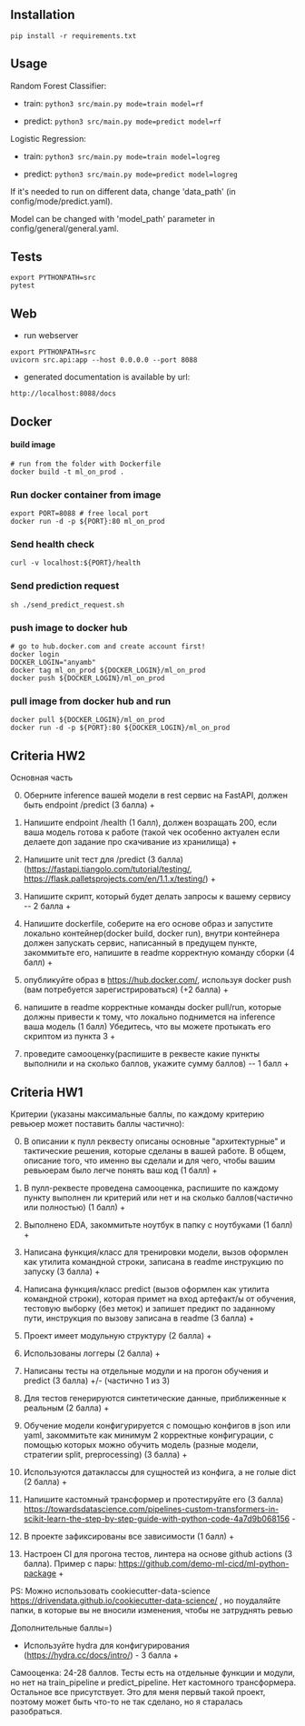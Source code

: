 ## Installation

`pip install -r requirements.txt`

## Usage

Random Forest Classifier:

* train: `python3 src/main.py mode=train model=rf`

* predict: `python3 src/main.py mode=predict model=rf`

Logistic Regression:

* train: `python3 src/main.py mode=train model=logreg`

* predict: `python3 src/main.py mode=predict model=logreg`

If it's needed to run on different data, change 'data_path' (in config/mode/predict.yaml). 

Model can be changed with 'model_path' parameter in config/general/general.yaml.

## Tests
```
export PYTHONPATH=src 
pytest
```


## Web
* run webserver

```
export PYTHONPATH=src 
uvicorn src.api:app --host 0.0.0.0 --port 8088
```

* generated documentation is available by url: 
 
```http://localhost:8088/docs```


## Docker
#### build image
```commandline
# run from the folder with Dockerfile
docker build -t ml_on_prod . 
```

### Run docker container from image

```commandline
export PORT=8088 # free local port
docker run -d -p ${PORT}:80 ml_on_prod
```

### Send health check 
```commandline
curl -v localhost:${PORT}/health
```

### Send prediction request
```commandline
sh ./send_predict_request.sh 
```

### push image to docker hub
```commandline
# go to hub.docker.com and create account first!
docker login
DOCKER_LOGIN="anyamb"
docker tag ml_on_prod ${DOCKER_LOGIN}/ml_on_prod
docker push ${DOCKER_LOGIN}/ml_on_prod 
```

### pull image from docker hub and run
```commandline
docker pull ${DOCKER_LOGIN}/ml_on_prod
docker run -d -p ${PORT}:80 ${DOCKER_LOGIN}/ml_on_prod
```


## Criteria HW2
Основная часть

0. Оберните inference вашей модели в rest сервис на FastAPI, должен быть endpoint /predict (3 балла) +

0. Напишите endpoint /health (1 балл), должен возращать 200, если ваша модель готова к работе (такой чек особенно актуален если делаете доп задание про скачивание из хранилища) +

0. Напишите unit тест для /predict (3 балла) (https://fastapi.tiangolo.com/tutorial/testing/, https://flask.palletsprojects.com/en/1.1.x/testing/) +

0. Напишите скрипт, который будет делать запросы к вашему сервису -- 2 балла +

0. Напишите dockerfile, соберите на его основе образ и запустите локально контейнер(docker build, docker run), внутри контейнера должен запускать сервис, написанный в предущем пункте, закоммитьте его, напишите в readme корректную команду сборки (4 балл) +

0. опубликуйте образ в https://hub.docker.com/, используя docker push (вам потребуется зарегистрироваться) (+2 балла) +

0. напишите в readme корректные команды docker pull/run, которые должны привести к тому, что локально поднимется на inference ваша модель (1 балл) Убедитесь, что вы можете протыкать его скриптом из пункта 3 +

0. проведите самооценку(распишите в реквесте какие пункты выполнили и на сколько баллов, укажите сумму баллов) -- 1 балл +


## Criteria HW1

Критерии (указаны максимальные баллы, по каждому критерию ревьюер может поставить баллы частично):

0. В описании к пулл реквесту описаны основные "архитектурные" и тактические решения, которые сделаны в вашей работе. В общем, описание того, что именно вы сделали и для чего, чтобы вашим ревьюерам было легче понять ваш код (1 балл) +

0. В пулл-реквесте проведена самооценка, распишите по каждому пункту выполнен ли критерий или нет и на сколько баллов(частично или полностью) (1 балл) +

0. Выполнено EDA, закоммитьте ноутбук в папку с ноутбуками (1 балл) +

0. Написана функция/класс для тренировки модели, вызов оформлен как утилита командной строки, записана в readme инструкцию по запуску (3 балла) +

0. Написана функция/класс predict (вызов оформлен как утилита командной строки), которая примет на вход артефакт/ы от обучения, тестовую выборку (без меток) и запишет предикт по заданному пути, инструкция по вызову записана в readme (3 балла) +

0. Проект имеет модульную структуру (2 балла) +

0. Использованы логгеры (2 балла) +

0. Написаны тесты на отдельные модули и на прогон обучения и predict (3 балла) +/- (частично 1 из 3)

0. Для тестов генерируются синтетические данные, приближенные к реальным (2 балла) +

0. Обучение модели конфигурируется с помощью конфигов в json или yaml, закоммитьте как минимум 2 корректные конфигурации, с помощью которых можно обучить модель (разные модели, стратегии split, preprocessing) (3 балла) +

0. Используются датаклассы для сущностей из конфига, а не голые dict (2 балла) +

0. Напишите кастомный трансформер и протестируйте его (3 балла) https://towardsdatascience.com/pipelines-custom-transformers-in-scikit-learn-the-step-by-step-guide-with-python-code-4a7d9b068156 -

0. В проекте зафиксированы все зависимости (1 балл) +

0. Настроен CI для прогона тестов, линтера на основе github actions (3 балла). Пример с пары: https://github.com/demo-ml-cicd/ml-python-package +

PS: Можно использовать cookiecutter-data-science https://drivendata.github.io/cookiecutter-data-science/ , но поудаляйте папки, в которые вы не вносили изменения, чтобы не затруднять ревью

Дополнительные баллы=)

* Используйте hydra для конфигурирования (https://hydra.cc/docs/intro/) - 3 балла +

Самооценка: 24-28 баллов. Тесты есть на отдельные функции и модули, но нет на train_pipeline и predict_pipeline. Нет кастомного трансформера. Остальное все присутствует. Это для меня первый такой проект, поэтому может быть что-то не так сделано, но я старалась разобраться.